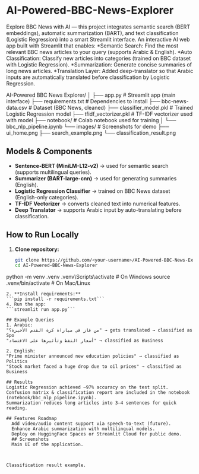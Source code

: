 # AI-Powered-BBC-News-Explorer
Explore BBC News with AI — this project integrates semantic search (BERT embeddings), automatic summarization (BART), and text classification (Logistic Regression) into a smart Streamlit interface.
An interactive AI web app built with Streamlit that enables:
  *Semantic Search: Find the most relevant BBC news articles to your query (supports Arabic & English).
  *Auto Classification: Classify new articles into categories (trained on BBC dataset with Logistic Regression).
  *Summarization: Generate concise summaries of long news articles.
  *Translation Layer: Added deep-translator so that Arabic inputs are automatically translated before classification by Logistic Regression.


AI-Powered BBC News Explorer/
│
├── app.py                     # Streamlit app (main interface)
├── requirements.txt           # Dependencies to install
├── bbc-news-data.csv          # Dataset (BBC News, cleaned)
├── classifier_model.pkl       # Trained Logistic Regression model
├── tfidf_vectorizer.pkl       # TF-IDF vectorizer used with model
├── notebook/                  # Colab notebook used for training
│   └── bbc_nlp_pipeline.ipynb
└── images/                    # Screenshots for demo
    ├── ui_home.png
    ├── search_example.png
    └── classification_result.png

   ## Models & Components
* **Sentence-BERT (MiniLM-L12-v2)** → used for semantic search (supports multilingual queries).  
* **Summarizer (BART-large-cnn)** → used for generating summaries (English).  
* **Logistic Regression Classifier** → trained on BBC News dataset (English-only categories).  
* **TF-IDF Vectorizer** → converts cleaned text into numerical features.  
* **Deep Translator** → supports Arabic input by auto-translating before classification.  

 
 ## How to Run Locally
1. **Clone repository:**
   ```bash
   git clone https://github.com/<your-username>/AI-Powered-BBC-News-Explorer.git
   cd AI-Powered-BBC-News-Explorer

python -m venv .venv
.venv\Scripts\activate   # On Windows
source .venv/bin/activate  # On Mac/Linux
```
2. **Install requirements:**
```pip install -r requirements.txt```
4. Run the app:
```streamlit run app.py```

## Example Queries
1. Arabic:
"من فاز في مباراة كرة القدم الأخيرة؟" → gets translated → classified as Spo
"أسعار النفط وتأثيرها على الاقتصاد" → classified as Business

2. English:
"Prime minister announced new education policies" → classified as Politics
"Stock market faced a huge drop due to oil prices" → classified as Business

## Results
Logistic Regression achieved ~97% accuracy on the test split.
Confusion matrix & classification report are included in the notebook (notebook/bbc_nlp_pipeline.ipynb).
Summarization reduces long articles into 3–4 sentences for quick reading.

## Features Roadmap
  Add video/audio content support via speech-to-text (future).
  Enhance Arabic summarization with multilingual models.
  Deploy on HuggingFace Spaces or Streamlit Cloud for public demo.
  ## Screenshots
  Main UI of the application.

  
  
Classification result example.


